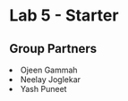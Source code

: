 # Lab 5 - Starter

## Group Partners 

<li>Ojeen Gammah </li>
<li>Neelay Joglekar</li>
<li>Yash Puneet</li>
